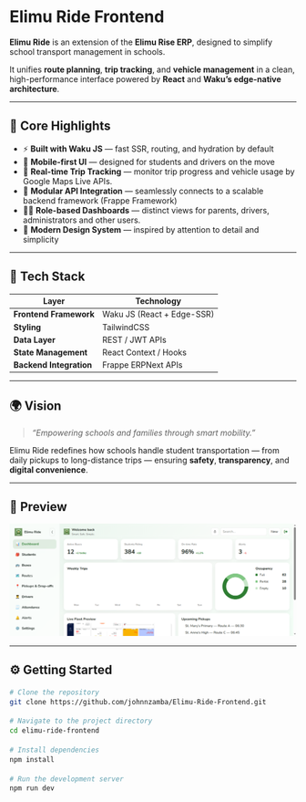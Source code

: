 # Elimu Ride Frontend

**Elimu Ride** is an extension of the **Elimu Rise ERP**, designed to simplify school transport management in schools.  

It unifies **route planning**, **trip tracking**, and **vehicle management** in a clean, high-performance interface powered by **React** and **Waku’s edge-native architecture**.

---

## 🚀 Core Highlights

- ⚡ **Built with Waku JS** — fast SSR, routing, and hydration by default  
- 📱 **Mobile-first UI** — designed for students and drivers on the move  
- 🧭 **Real-time Trip Tracking** — monitor trip progress and vehicle usage by Google Maps Live APIs.
- 🧩 **Modular API Integration** — seamlessly connects to a scalable backend framework (Frappe Framework)
- 👨‍🏫 **Role-based Dashboards** — distinct views for parents, drivers, administrators and other users.  
- 🎨 **Modern Design System** — inspired by attention to detail and simplicity  

---

## 🧠 Tech Stack

| Layer | Technology |
|-------|-------------|
| **Frontend Framework** | Waku JS (React + Edge-SSR) |
| **Styling** | TailwindCSS |
| **Data Layer** | REST / JWT APIs |
| **State Management** | React Context / Hooks |
| **Backend Integration** | Frappe ERPNext APIs |

---

## 🌍 Vision

> *“Empowering schools and families through smart mobility.”*

Elimu Ride redefines how schools handle student transportation — from daily pickups to long-distance trips — ensuring **safety**, **transparency**, and **digital convenience**.

---

## 🧩 Preview

![Elimu Ride Interface](public/images/dashboard.png)

---

## ⚙️ Getting Started

```bash
# Clone the repository
git clone https://github.com/johnnzamba/Elimu-Ride-Frontend.git

# Navigate to the project directory
cd elimu-ride-frontend

# Install dependencies
npm install

# Run the development server
npm run dev
